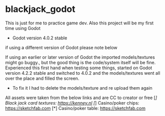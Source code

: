 # blackjack_godot
This is just for me to practice game dev. Also this project will be my first time using Godot

* Godot version 4.0.2 stable

if using a different version of Godot please note below

If using an earlier or later version of Godot the imported models/textures might go buggy., but the good thing is the code/system itself will be fine.
Experienced this first hand when testing some things, started on Godot version 4.2.2 stable and switched to 4.0.2 and the models/textures went all over the place and filled the screen.
- To fix it I had to delete the models/texture and re upload them again

All assets were taken from the below links and are CC to creator or free
[*] Black jack card textures: https://kenney.nl
[*] Casino/poker chips: https://sketchfab.com
[*] Casino/poker table: https://sketchfab.com
